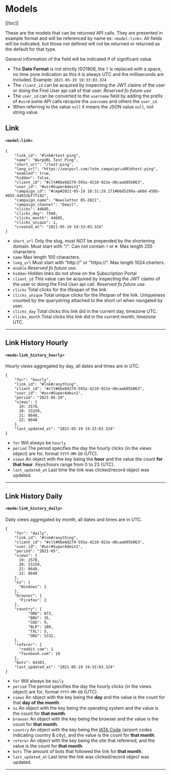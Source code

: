 # Models

[[toc]]

These are the models that can be returned API calls. They are presented in example format and will be referenced by
name ex: `<model:link>`. All fields will be indicated, but those not defined will not be returned or returned as the 
default for that type.

General information of the field will be indicated if of significant value.

- The **Date Format** is not strictly ISO1806, the `T` is replaced with a space, no time zone indication as this it is always UTC and the 
  milliseconds are included. Example: `2021-05-19 19:33:03.324`
- The `client_id` can be acquired by inspecting the JWT claims of the user or doing the Find User api call of that user. *Reserved fo future use*
- The `user_id` can be converted to the `username` field by adding the prefix of `#usr#` some API calls recquire the `username`
  and others the `user_id`.
- When referring to the value `null` it means the JSON value `null`, not string value. 

## Link 
#### `<model:link>`

```
{
    "link_id": "#lnk#/test-ping",
    "name": "WarpURL Test Ping",
    "short_url": "/test-ping",
    "long_url": "https://warpurl.com/?utm_campaign\u003dtest-ping",
    "enabled": true,
    "hidden": false,
    "client_id": "#clt#6be8d279-591a-4210-922e-d6caa605b063",
    "user_id": "#usr#SuperAdmin1",
    "campaign_id": "#cmp#2021-05-19 18:31:29.271#66d5199a-a60d-450b-9655-44032bf7f192",
    "campaign_name": "Newsletter 05-2021",
    "campaign_channel": "Email",
    "clicks": 44685,
    "clicks_day": 7560,
    "clicks_month": 44685,
    "clicks_unique": 1,
    "created_at": "2021-05-19 19:33:03.324"
}
```
- `short_url` Only the slug, must NOT be prepended by the shortening domain. Must start with "/". 
  Can not contain `?` or `#`. Max length 255 characters.
- `name` Max length 100 characters.
- `long_url` Must start with "http://" or "https://". Max length 1024 charters.
- `enable` *Reserved fo future use*.
- `hidden` Hidden links do not show on the Subscription Portal
- `client_id` This value can be acquired by inspecting the JWT claims of the user or doing the Find User api call. *Reserved fo future use*.
- `clicks` Total clicks for the lifespan of the link.
- `clicks_unique` Total unique clicks for the lifespan of the link. 
    Uniqueness counted by the querystring attached to the short url when navigated by user. 
- `clicks_day` Total clicks this link did in the current day, timezone UTC. 
- `clicks_month` Total clicks this link did in the current month, timezone UTC. 

----

## Link History Hourly
#### `<mode:link_history_hourly>`

Hourly views aggregated by day, all dates and times are in UTC. 

```
{
    "for": "hourly",
    "link_id": "#lnk#/anything",
    "client_id": "#clt#6be8d279-591a-4210-922e-d6caa605b063",
    "user_id": "#usr#SuperAdmin1",
    "period": "2021-05-19",
    "views": {
      19: 2578,
      20: 33159,
      21: 8648,
      22: 8640
    },
    "last_updated_at": "2021-05-19 19:33:03.324"
}
```
- `for` Will always be `hourly`
- `period` The period specifies the day the hourly clicks (in the views object) are for, format `YYYY-MM-DD` (UTC).
- `views` An object with the key being the **hour** and the value the count **for that hour**. Keys/hours range from 0 to 23 (UTC).
- `last_updated_at` Last time the link was clicked/record object was updated.


----

## Link History Daily 
#### `<mode:link_history_daily>`

Daily views aggregated by month, all dates and times are in UTC.

```
{
    "for": "daily",
    "link_id": "#lnk#/anything",
    "client_id": "#clt#6be8d279-591a-4210-922e-d6caa605b063",
    "user_id": "#usr#SuperAdmin1",
    "period": "2021-05",
    "views": {
      19: 2578,
      20: 33159,
      21: 8648,
      22: 8640
    },
    "os": {
      "Windows": 2
    },
    "browser": {
      "Firefox": 2
    },
    "country": {
          "ORD": 873,
          "BRU": 35,
          "CDG": 9,
          "BLR": 180,
          "TXL": 5,
          "GRU": 5332,
    },
    "referer": {
      "reddit.com": 1
      "facebook.com": 10
    },
    "bots": 64303,
    "last_updated_at": "2021-05-19 19:33:03.324"
}
```

- `for` Will always be `daily`
- `period` The period specifies the day the hourly clicks (in the views object) are for, format `YYYY-MM-DD` (UTC).
- `views` An object with the key being the **day** and the value is the count for that **day of the month**.
- `os` An object with the key being the operating system and the value is the count for **that month**.
- `browser` An object with the key being the browser and the value is the count for **that month**.
- `country` An object with the key being the [IATA Code](https://www.nationsonline.org/oneworld/IATA_Codes/airport_code_list.htm) (airport codes indicating country & city), and the value is the count for **that month**.
- `referer` An object with the key being the site that referered, and the value is the count for **that month**.
- `bots` The amount of bots that followed the link for **that month**.
- `last_updated_at` Last time the link was clicked/record object was updated.

----
